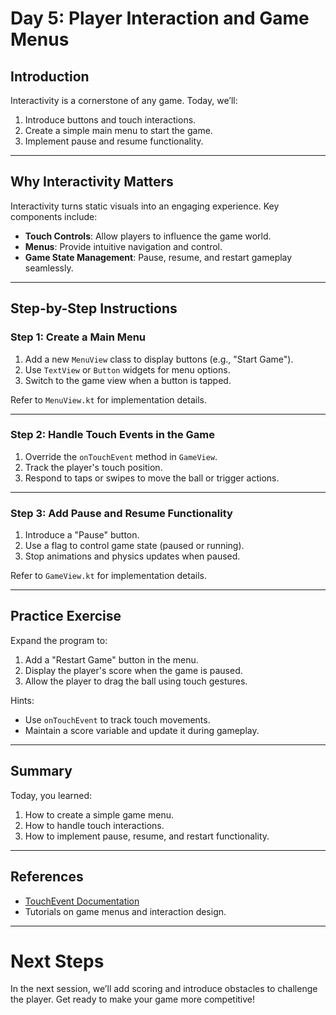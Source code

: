 # Day 5: Player Interaction and Game Menus

## Introduction

Interactivity is a cornerstone of any game. Today, we’ll:
1. Introduce buttons and touch interactions.
2. Create a simple main menu to start the game.
3. Implement pause and resume functionality.

---

## Why Interactivity Matters

Interactivity turns static visuals into an engaging experience. Key components include:
- **Touch Controls**: Allow players to influence the game world.
- **Menus**: Provide intuitive navigation and control.
- **Game State Management**: Pause, resume, and restart gameplay seamlessly.

---

## Step-by-Step Instructions

### Step 1: Create a Main Menu

1. Add a new `MenuView` class to display buttons (e.g., "Start Game").
2. Use `TextView` or `Button` widgets for menu options.
3. Switch to the game view when a button is tapped.

Refer to `MenuView.kt` for implementation details.

---

### Step 2: Handle Touch Events in the Game

1. Override the `onTouchEvent` method in `GameView`.
2. Track the player's touch position.
3. Respond to taps or swipes to move the ball or trigger actions.

---

### Step 3: Add Pause and Resume Functionality

1. Introduce a "Pause" button.
2. Use a flag to control game state (paused or running).
3. Stop animations and physics updates when paused.

Refer to `GameView.kt` for implementation details.

---

## Practice Exercise

Expand the program to:
1. Add a "Restart Game" button in the menu.
2. Display the player's score when the game is paused.
3. Allow the player to drag the ball using touch gestures.

Hints:
- Use `onTouchEvent` to track touch movements.
- Maintain a score variable and update it during gameplay.

---

## Summary

Today, you learned:
1. How to create a simple game menu.
2. How to handle touch interactions.
3. How to implement pause, resume, and restart functionality.

---

## References

- [TouchEvent Documentation](https://developer.android.com/reference/android/view/MotionEvent)
- Tutorials on game menus and interaction design.

---

# Next Steps

In the next session, we’ll add scoring and introduce obstacles to challenge the player. Get ready to make your game more competitive!
